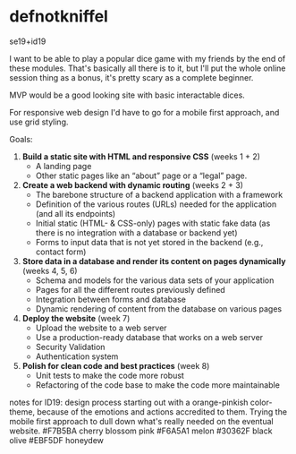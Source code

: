 # defnotkniffel
 se19+id19


I want to be able to play a popular dice game with my friends by the end of these modules.
That's basically all there is to it, but I'll put the whole online session thing as a bonus, it's pretty scary as a complete beginner.

MVP would be a good looking site with basic interactable dices.

For responsive web design I'd have to go for a mobile first approach, and use grid styling.

Goals:
1. **Build a static site with HTML and responsive CSS** (weeks 1 + 2)
    - A landing page
    - Other static pages like an “about” page or a “legal” page.
2. **Create a web backend with dynamic routing** (weeks 2 + 3)
    - The barebone structure of a backend application with a framework
    - Definition of the various routes (URLs) needed for the application (and all its endpoints)
    - Initial static (HTML- & CSS-only) pages with static fake data (as there is no integration with a database or backend yet)
    - Forms to input data that is not yet stored in the backend (e.g., contact form)
3. **Store data in a database and render its content on pages dynamically** (weeks 4, 5, 6)
    - Schema and models for the various data sets of your application
    - Pages for all the different routes previously defined
    - Integration between forms and database
    - Dynamic rendering of content from the database on various pages
4. **Deploy the website** (week 7)
    - Upload the website to a web server
    - Use a production-ready database that works on a web server
    - Security Validation
    - Authentication system
5. **Polish for clean code and best practices** (week 8)
    - Unit tests to make the code more robust
    - Refactoring of the code base to make the code more maintainable



notes for ID19:
design process starting out with a orange-pinkish color-theme, because of the emotions and actions accredited to them.
Trying the mobile first approach to dull down what's really needed on the eventual website.
#F7B5BA cherry blossom pink
#F6A5A1 melon
#30362F black olive
#EBF5DF honeydew